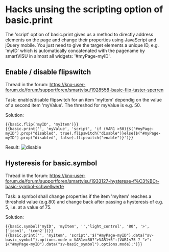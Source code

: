 # Hacks unsing the scripting option of basic.print
The 'script' option of basic.print gives us a method to directly address elements on the page and change their properties using JavaScript and jQuery mobile. You just need to give the
target elements a unique ID, e.g. 'myID' which is automatically concatenated with the pagename by smartVISU in almost all widgets: '#myPage-myID'. 

## Enable / disable flipswitch
Thread in the forum: https://knx-user-forum.de/forum/supportforen/smartvisu/1928558-basic-flip-taster-sperren

Task: enable/disable flipswitch for an item 'myItem' dependig on the value of a second item 'myValue'. The threshod for myValue is e.g. 50.

Solution:
```
{{basic.flip('myID', 'myItem')}}
{{basic.print('', 'myValue', 'script', 'if (VAR1 >50){$("#myPage-myID").prop("disabled", true).flipswitch("disable")}else{$("#myPage-myID").prop("disabled", false).flipswitch("enable")}')}}
```

Result:
![disable](https://github.com/smartVISU-newstuff/widgets/assets/60430485/78b1006f-2767-409a-bcac-b9cea5ca4168)


## Hysteresis for basic.symbol
Thread in the forum: https://knx-user-forum.de/forum/supportforen/smartvisu/1933127-hysterese-f%C3%BCr-basic-symbol-schwellwerte

Task: a symbol shall change properties if the item 'myItem' reaches a threshold value (e.g.80) and change back after passing a hysteresis of e.g. 5, i.e. at a value of 75. 

Solution:
```
{{basic.symbol('myID', 'myItem', '','light_control', '80', '>', ['icon1', 'icon2'])}}
{{basic.print('', 'myItem', 'script','$("#myPage-myID").data("sv-basic_symbol").options.mode = VAR1>=80?">VAR1+5":(VAR1<75 ? ">": $("#myPage-myID").data("sv-basic_symbol").options.mode);')}}
```
